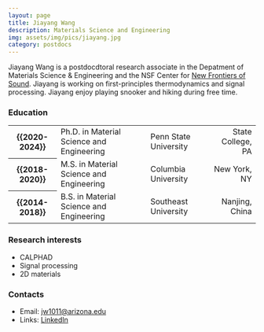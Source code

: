 ```yaml
---
layout: page
title: Jiayang Wang
description: Materials Science and Engineering
img: assets/img/pics/jiayang.jpg
category: postdocs
---
```


Jiayang Wang is a postdocdtoral research associate in the Depatment of Materials Science & Engineering and the NSF Center for [New Frontiers of Sound](https://newfos.arizona.edu/). Jiayang is working on first-principles thermodynamics and signal processing. Jiayang enjoy playing snooker and hiking during free time.

### Education

<div class="table-responsive">
    <table class="table table-sm table-borderless">
        <tr>
            <th scope="row">{{2020-2024}}</th>
            <td>Ph.D. in Material Science and Engineering</td>
            <td>Penn State University</td>
            <td align ="right">State College, PA</td>
        </tr>
        <tr>
            <th scope="row">{{2018-2020}}</th>
            <td>M.S. in Material Science and Engineering</td>
            <td>Columbia University</td>
            <td align ="right">New York, NY</td>
        </tr>
        <tr>
            <th scope="row">{{2014-2018}}</th>
            <td>B.S. in Material Science and Engineering</td>
            <td>Southeast University</td>
            <td align ="right">Nanjing, China</td>
        </tr>
    </table>
</div>

### Research interests

- CALPHAD
- Signal processing
- 2D materials

### Contacts 

- Email: jw1011@arizona.edu
- Links: [LinkedIn](https://www.linkedin.com/in/jiayang-wang-bbb90816b/)